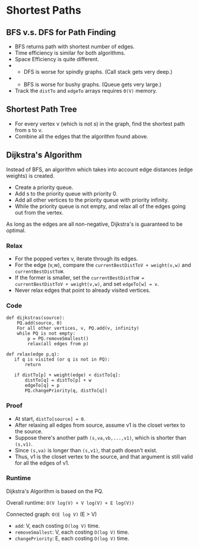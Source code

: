 # Shortest Paths

## BFS v.s. DFS for Path Finding

* BFS returns path with shortest number of edges.
* Time efficiency is similar for both algorithms.
* Space Efficiency is quite different.
* * DFS is worse for spindly graphs. (Call stack gets very deep.)
* * BFS is worse for bushy graphs. (Queue gets very large.)
* Track the `distTo` and `edgeTo` arrays requires `Θ(V)` memory.

## Shortest Path Tree

* For every vertex v (which is not s) in the graph, find the shortest path from s to v.
* Combine all the edges that the algorithm found above.

## Dijkstra's Algorithm

Instead of BFS, an algorithm which takes into account edge distances (edge weights) is created.

* Create a priority queue.
* Add s to the priority queue with priority 0. 
* Add all other vertices to the priority queue with priority infinity.
* While the priority queue is not empty, and relax all of the edges going out from the vertex.

As long as the edges are all non-negative, Dijkstra's is guaranteed to be optimal.

### Relax

* For the popped vertex v, iterate through its edges.
* For the edge (v,w), compare the `currentBestDistToV + weight(v,w)` and `currentBestDistToW`.
* If the former is smaller, set the `currentBestDistToW = currentBestDistToV + weight(v,w)`, and set `edgeTo[w] = v`.
* Never relax edges that point to already visited vertices.

### Code

```
def dijkstras(source):
    PQ.add(source, 0)
    For all other vertices, v, PQ.add(v, infinity)
    while PQ is not empty:
        p = PQ.removeSmallest()
        relax(all edges from p)

def relax(edge p,q):
   if q is visited (or q is not in PQ):
       return

   if distTo[p] + weight(edge) < distTo[q]:
       distTo[q] = distTo[p] + w
       edgeTo[q] = p
       PQ.changePriority(q, distTo[q])
```

### Proof

* At start, `distTo[source] = 0`.
* After relaxing all edges from source, assume v1 is the closet vertex to the source.
* Suppose there's another path `(s,va,vb,...,v1)`, which is shorter than `(s,v1)`.
* Since `(s,va)` is longer than `(s,v1)`, that path doesn't exist.
* Thus, v1 is the closet vertex to the source, and that argument is still valid for all the edges of v1.

### Runtime

Dijkstra's Algorithm is based on the PQ.

Overall runtime: `O(V log(V) + V log(V) + E log(V))`

Connected graph: `O(E log V)` (E > V)

* `add`: V, each costing `O(log V)` time.
* `removeSmallest`: V, each costing `O(log V)` time.
* `changePriority`: E, each costing `O(log V)` time.
